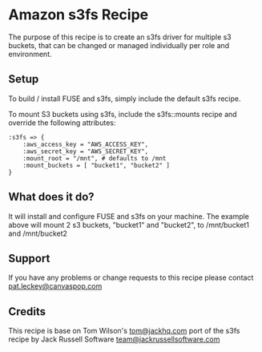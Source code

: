 # Amazon s3fs Recipe

The purpose of this recipe is to create an s3fs driver for multiple s3 buckets, that can be changed or managed individually per role and environment.


## Setup

To build / install FUSE and s3fs, simply include the default s3fs recipe.

To mount S3 buckets using s3fs, include the s3fs::mounts recipe and override the following attributes:

    :s3fs => {
        :aws_access_key = "AWS_ACCESS_KEY",
        :aws_secret_key = "AWS_SECRET_KEY",
        :mount_root = "/mnt", # defaults to /mnt
        :mount_buckets = [ "bucket1", "bucket2" ]
    }

## What does it do?

It will install and configure FUSE and s3fs on your machine.  The example above will mount 2 s3 buckets, "bucket1" and "bucket2", to /mnt/bucket1 and /mnt/bucket2

## Support

If you have any problems or change requests to this recipe please contact pat.leckey@canvaspop.com

## Credits

This recipe is base on Tom Wilson's <tom@jackhq.com> port of the s3fs recipe by Jack Russell Software <team@jackrussellsoftware.com>
